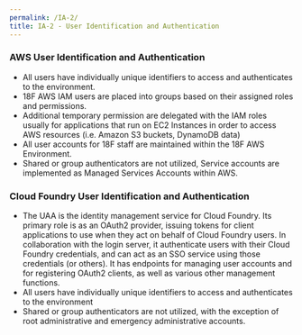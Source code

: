 ```yaml
---
permalink: /IA-2/
title: IA-2 - User Identification and Authentication
---
```

### AWS User Identification and Authentication  
* All users have individually unique identifiers to access and authenticates to the environment.  
* 18F AWS IAM users are placed into groups based on their assigned roles and permissions.  
* Additional temporary permission are delegated with the IAM roles usually for applications that run on EC2 Instances in order to access AWS resources (i.e. Amazon S3 buckets, DynamoDB data)  
* All user accounts for 18F staff are maintained within the 18F AWS Environment.  
* Shared or group authenticators are not utilized, Service accounts are implemented as Managed Services Accounts within AWS.  
  
### Cloud Foundry User Identification and Authentication  
* The UAA is the identity management service for Cloud Foundry. Its primary role is as an OAuth2 provider, issuing tokens for client applications to use when they act on behalf of Cloud Foundry users. In collaboration with the login server, it authenticate users with their Cloud Foundry credentials, and can act as an SSO service using those credentials (or others). It has endpoints for managing user accounts and for registering OAuth2 clients, as well as various other management functions.  
* All users have individually unique identifiers to access and authenticates to the environment  
* Shared or group authenticators are not utilized, with the exception of root administrative and emergency administrative accounts.  
  
